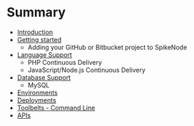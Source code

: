 # Summary

* [Introduction](README.md)
* [Getting started](getting_started.md)
   * Adding your GitHub or Bitbucket project to SpikeNode
* [Language Support](language_support.md)
   * PHP Continuous Delivery
   * JavaScript/Node.js Continuous Delivery
* [Database Support](database_support.md)
   * MySQL
* [Environments](environments.md)
* [Deployments](deployments.md)
* [Toolbelts - Command Line](toolbelts_-_command_line.md)
* [APIs](apis.md)

